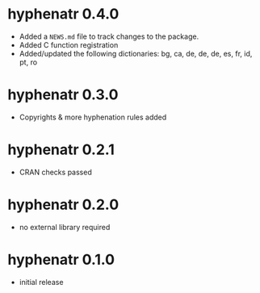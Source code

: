 # hyphenatr 0.4.0
* Added a `NEWS.md` file to track changes to the package.
* Added C function registration
* Added/updated the following dictionaries: bg, ca, de, de, de, es, fr, id, pt, ro

# hyphenatr 0.3.0
* Copyrights & more hyphenation rules added

# hyphenatr 0.2.1
* CRAN checks passed

# hyphenatr 0.2.0
* no external library required

# hyphenatr 0.1.0 
* initial release


